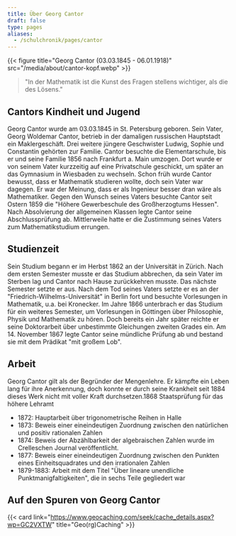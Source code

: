 ```yaml
---
title: Über Georg Cantor
draft: false
type: pages
aliases:
  - /schulchronik/pages/cantor
---
```

{{< figure title="Georg Cantor (03.03.1845 - 06.01.1918)" src="/media/about/cantor-kopf.webp" >}}

> "In der Mathematik ist die Kunst des Fragen stellens wichtiger, als die des Lösens."

## Cantors Kindheit und Jugend

Georg Cantor wurde am 03.03.1845 in St. Petersburg geboren. Sein Vater, Georg Woldemar Cantor, betrieb in der damaligen russischen Hauptstadt ein Maklergeschäft. Drei weitere jüngere Geschwister Ludwig, Sophie und Constantin gehörten zur Familie.
Cantor besuchte die Elementarschule, bis er und seine Familie 1856 nach Frankfurt a. Main umzogen. Dort wurde er von seinem Vater kurzzeitig auf eine Privatschule geschickt, um später an das Gymnasium in Wiesbaden zu wechseln. Schon früh wurde Cantor bewusst, dass er Mathematik studieren wollte, doch sein Vater war dagegen. Er war der Meinung, dass er als Ingenieur besser dran wäre als Mathematiker. Gegen den Wunsch seines Vaters besuchte Cantor seit Ostern 1859 die "Höhere Gewerbeschule des Großherzogtums Hessen". Nach Absolvierung der allgemeinen Klassen legte Cantor seine Abschlussprüfung ab. Mittlerweile hatte er die Zustimmung seines Vaters zum Mathematikstudium errungen.

## Studienzeit

Sein Studium begann er im Herbst 1862 an der Universität in Zürich. Nach dem ersten Semester musste er das Studium abbrechen, da sein Vater im Sterben lag und Cantor nach Hause zurückkehren musste. Das nächste Semester setzte er aus. Nach dem Tod seines Vaters setzte er es an der "Friedrich-Wilhelms-Universität" in Berlin fort und besuchte Vorlesungen in Mathematik, u.a. bei Kronecker. Im Jahre 1866 unterbrach er das Studium für ein weiteres Semester, um Vorlesungen in Göttingen über Philosophie, Physik und Mathematik zu hören. Doch bereits ein Jahr später reichte er seine Doktorarbeit über unbestimmte Gleichungen zweiten Grades ein. Am 14. November 1867 legte Cantor seine mündliche Prüfung ab und bestand sie mit dem Prädikat "mit großem Lob".

## Arbeit

Georg Cantor gilt als der Begründer der Mengenlehre. Er kämpfte ein Leben lang für ihre Anerkennung, doch konnte er durch seine Krankheit seit 1884 dieses Werk nicht mit voller Kraft durchsetzen.1868 Staatsprüfung für das höhere Lehramt

- 1872: Hauptarbeit über trigonometrische Reihen in Halle
- 1873: Beweis einer eineindeutigen Zuordnung zwischen den natürlichen und positiv rationalen Zahlen
- 1874: Beweis der Abzählbarkeit der algebraischen Zahlen wurde im Crelleschen Journal veröffentlicht.
- 1877: Beweis einer eineindeutigen Zuordnung zwischen den Punkten eines Einheitsquadrates und den irrationalen Zahlen
- 1879-1883: Arbeit mit dem Titel "Über lineare unendliche Punktmanigfaltigkeiten", die in sechs Teile gegliedert war

## Auf den Spuren von Georg Cantor

{{< card link="https://www.geocaching.com/seek/cache_details.aspx?wp=GC2VXTW" title="Geo(rg)Caching" >}}
